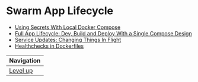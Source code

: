 # Swarm App Lifecycle #

* [Using Secrets With Local Docker Compose](using-secrets-with-local-docker-compose/README.md)
* [Full App Lifecycle: Dev, Build and Deploy With a Single Compose Design](full-app-lifecycle/README.md)
* [Service Updates: Changing Things In Flight](service-updates-changing-things-in-flight/README.md)
* [Healthchecks in Dockerfiles](TODO)

| Navigation               |
| ------------------------ |
| [Level up](../README.md) |
